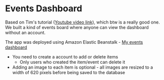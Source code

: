 # Events Dashboard
Based on Tim's tutorial ([Youtube video link][yt]), which btw is a really good one. We built a kind of events board where anyone can view the dashboard without an account.

The app was deployed using Amazon Elastic Beanstalk - [My events dashboard](http://test-environment.eba-ujxq6y6a.us-east-1.elasticbeanstalk.com/)

- You need to create a account to add or delete items
  - Only users who created the item/event can delete it
- Adding an image to each item is optional - all images are resized to a width of 620 pixels before being saved to the database









[yt]: https://www.youtube.com/watch?v=dam0GPOAvVI
